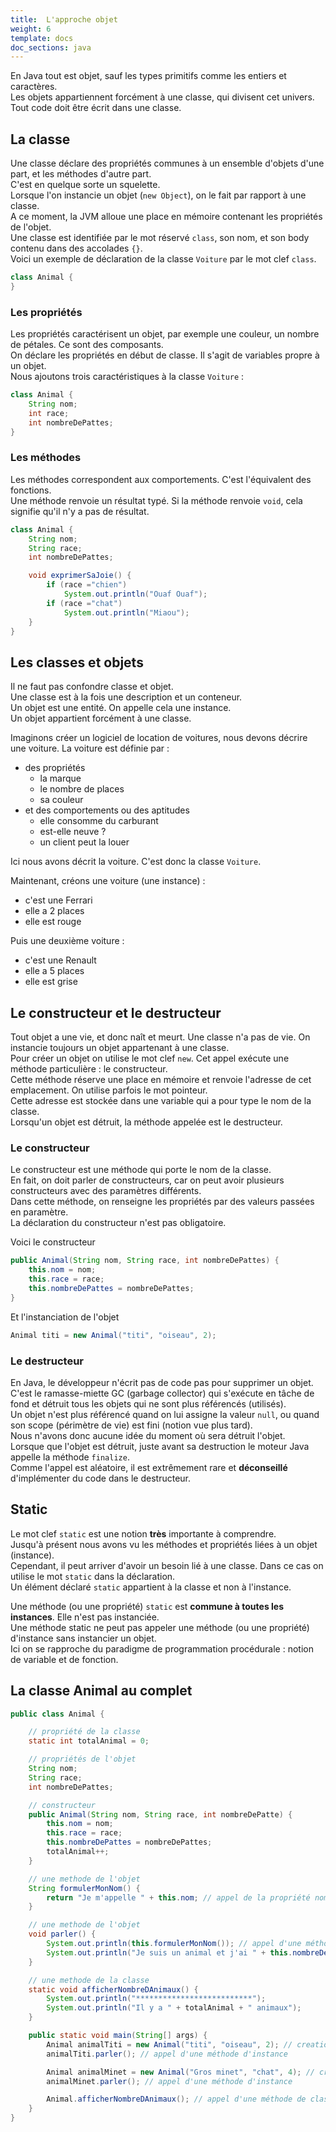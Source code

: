 ```yaml
---
title:  L'approche objet
weight: 6
template: docs
doc_sections: java
---
```


En Java tout est objet, sauf les types primitifs comme les entiers et caractères.  
Les objets appartiennent forcément à une classe, qui divisent cet univers.
Tout code doit être écrit dans une classe.  

## La classe

Une classe déclare des propriétés communes à un ensemble d'objets d'une part, et les méthodes d'autre part.  
C'est en quelque sorte un squelette.  
Lorsque l'on instancie un objet (`new Object`), on le fait par rapport à une classe.  
A ce moment, la JVM alloue une place en mémoire contenant les propriétés de l'objet.  
Une classe est identifiée par le mot réservé `class`, son nom, et son body contenu dans des accolades `{}`.  
Voici un exemple de déclaration de la classe `Voiture` par le mot clef `class`.

``` java
class Animal {
}
```

### Les propriétés

Les propriétés caractérisent un objet, par exemple une couleur, un nombre de pétales. Ce sont des composants.  
On déclare les propriétés en début de classe. Il s'agit de variables propre à un objet.  
Nous ajoutons trois caractéristiques à la classe `Voiture` :

``` java
class Animal {
    String nom;
    int race;
    int nombreDePattes;
}
```

### Les méthodes

Les méthodes correspondent aux comportements. C'est l'équivalent des fonctions.  
Une méthode renvoie un résultat typé. Si la méthode renvoie `void`, cela signifie qu'il n'y a pas de résultat.

``` java
class Animal {
    String nom;
    String race;
    int nombreDePattes;

    void exprimerSaJoie() {
        if (race ="chien")
            System.out.println("Ouaf Ouaf");
        if (race ="chat")
            System.out.println("Miaou");
    }
}
```

## Les classes et objets

Il ne faut pas confondre classe et objet.  
Une classe est à la fois une description et un conteneur.  
Un objet est une entité. On appelle cela une instance.  
Un objet appartient forcément à une classe.  

Imaginons créer un logiciel de location de voitures, nous devons décrire une voiture.
La voiture est définie par :

* des propriétés
  * la marque
  * le nombre de places
  * sa couleur
* et des comportements ou des aptitudes
  * elle consomme du carburant
  * est-elle neuve ?
  * un client peut la louer

Ici nous avons décrit la voiture. C'est donc la classe `Voiture`.  
  
Maintenant, créons une voiture (une instance) :

* c'est une Ferrari
* elle a 2 places
* elle est rouge

Puis une deuxième voiture :

* c'est une Renault
* elle a 5 places
* elle est grise

## Le constructeur et le destructeur

Tout objet a une vie, et donc naît et meurt.
Une classe n'a pas de vie.
On instancie toujours un objet appartenant à une classe.  
Pour créer un objet on utilise le mot clef `new`. Cet appel exécute une méthode particulière : le constructeur.  
Cette méthode réserve une place en mémoire et renvoie l'adresse de cet emplacement. On utilise parfois le mot pointeur.  
Cette adresse est stockée dans une variable qui a pour type le nom de la classe.  
Lorsqu'un objet est détruit, la méthode appelée est le destructeur.

### Le constructeur

Le constructeur est une méthode qui porte le nom de la classe.  
En fait, on doit parler de constructeurs, car on peut avoir plusieurs constructeurs avec des paramètres différents.  
Dans cette méthode, on renseigne les propriétés par des valeurs passées en paramètre.  
La déclaration du constructeur n'est pas obligatoire.

Voici le constructeur

``` Java
public Animal(String nom, String race, int nombreDePattes) {
    this.nom = nom;
    this.race = race;
    this.nombreDePattes = nombreDePattes;
}
```

Et l'instanciation de l'objet

``` Java
Animal titi = new Animal("titi", "oiseau", 2);
```

### Le destructeur

En Java, le développeur n'écrit pas de code pas pour supprimer un objet.  
C'est le ramasse-miette GC (garbage collector) qui s'exécute en tâche de fond et détruit tous les objets qui ne sont plus référencés (utilisés).  
Un objet n'est plus référencé quand on lui assigne la valeur `null`, ou quand son scope (périmètre de vie) est fini (notion vue plus tard).  
Nous n'avons donc aucune idée du moment où sera détruit l'objet.  
Lorsque que l'objet est détruit, juste avant sa destruction le moteur Java appelle la méthode `finalize`.  
Comme l'appel est aléatoire, il est extrêmement rare et **déconseillé** d'implémenter du code dans le destructeur.

## Static

Le mot clef `static` est une notion **très** importante à comprendre.  
Jusqu'à présent nous avons vu les méthodes et propriétés liées à un objet (instance).  
Cependant, il peut arriver d'avoir un besoin lié à une classe. Dans ce cas on utilise le mot `static` dans la déclaration.  
Un élément déclaré `static` appartient à la classe et non à l'instance.  

Une méthode (ou une propriété) `static` est **commune à toutes les instances**. Elle n'est pas instanciée.  
Une méthode static ne peut pas appeler une méthode (ou une propriété) d'instance sans instancier un objet.  
Ici on se rapproche du paradigme de programmation procédurale : notion de variable et de fonction.  

## La classe Animal au complet

```java
public class Animal {

    // propriété de la classe
    static int totalAnimal = 0;

    // propriétés de l'objet
    String nom;
    String race;
    int nombreDePattes;

    // constructeur
    public Animal(String nom, String race, int nombreDePatte) {
        this.nom = nom;
        this.race = race;
        this.nombreDePattes = nombreDePattes;
        totalAnimal++;
    }

    // une methode de l'objet
    String formulerMonNom() {
        return "Je m'appelle " + this.nom; // appel de la propriété nom
    }

    // une methode de l'objet
    void parler() {
        System.out.println(this.formulerMonNom()); // appel d'une méthode de l'objet
        System.out.println("Je suis un animal et j'ai " + this.nombreDePattes + " pattes");
    }

    // une methode de la classe
    static void afficherNombreDAnimaux() {
        System.out.println("**************************");
        System.out.println("Il y a " + totalAnimal + " animaux");
    }

    public static void main(String[] args) {
        Animal animalTiti = new Animal("titi", "oiseau", 2); // creation animal
        animalTiti.parler(); // appel d'une méthode d'instance

        Animal animalMinet = new Animal("Gros minet", "chat", 4); // creation animal
        animalMinet.parler(); // appel d'une méthode d'instance

        Animal.afficherNombreDAnimaux(); // appel d'une méthode de classe
    }
}
```
